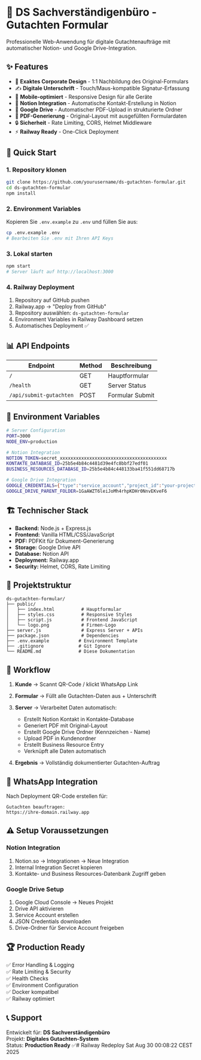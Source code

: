 # 🚗 DS Sachverständigenbüro - Gutachten Formular

Professionelle Web-Anwendung für digitale Gutachtenaufträge mit automatischer Notion- und Google Drive-Integration.

## ✨ Features

- 🎨 **Exaktes Corporate Design** - 1:1 Nachbildung des Original-Formulars
- ✍️ **Digitale Unterschrift** - Touch/Maus-kompatible Signatur-Erfassung  
- 📱 **Mobile-optimiert** - Responsive Design für alle Geräte
- 🔗 **Notion Integration** - Automatische Kontakt-Erstellung in Notion
- 📁 **Google Drive** - Automatischer PDF-Upload in strukturierte Ordner
- 📄 **PDF-Generierung** - Original-Layout mit ausgefüllten Formulardaten
- 🔒 **Sicherheit** - Rate Limiting, CORS, Helmet Middleware
- ⚡ **Railway Ready** - One-Click Deployment

## 🚀 Quick Start

### 1. Repository klonen
```bash
git clone https://github.com/yourusername/ds-gutachten-formular.git
cd ds-gutachten-formular
npm install
```

### 2. Environment Variables
Kopieren Sie `.env.example` zu `.env` und füllen Sie aus:
```bash
cp .env.example .env
# Bearbeiten Sie .env mit Ihren API Keys
```

### 3. Lokal starten
```bash
npm start
# Server läuft auf http://localhost:3000
```

### 4. Railway Deployment
1. Repository auf GitHub pushen
2. Railway.app → "Deploy from GitHub"
3. Repository auswählen: `ds-gutachten-formular`
4. Environment Variables in Railway Dashboard setzen
5. Automatisches Deployment ✅

## 📊 API Endpoints

| Endpoint | Method | Beschreibung |
|----------|--------|--------------|
| `/` | GET | Hauptformular |
| `/health` | GET | Server Status |
| `/api/submit-gutachten` | POST | Formular Submit |

## 🔧 Environment Variables

```bash
# Server Configuration
PORT=3000
NODE_ENV=production

# Notion Integration
NOTION_TOKEN=secret_xxxxxxxxxxxxxxxxxxxxxxxxxxxxxxxxxxxxxxxx
KONTAKTE_DATABASE_ID=25b5e4b84c4481d39e4fc8bbf27edf01
BUSINESS_RESOURCES_DATABASE_ID=25b5e4b84c448133ba41f551dd68717b

# Google Drive Integration  
GOOGLE_CREDENTIALS={"type":"service_account","project_id":"your-project"...}
GOOGLE_DRIVE_PARENT_FOLDER=1GaAWZT6leiJoMh4rhpKDHr0NnvEKveF6
```

## 🏗️ Technischer Stack

- **Backend:** Node.js + Express.js
- **Frontend:** Vanilla HTML/CSS/JavaScript
- **PDF:** PDFKit für Dokument-Generierung
- **Storage:** Google Drive API
- **Database:** Notion API
- **Deployment:** Railway.app
- **Security:** Helmet, CORS, Rate Limiting

## 📁 Projektstruktur

```
ds-gutachten-formular/
├── public/
│   ├── index.html          # Hauptformular
│   ├── styles.css          # Responsive Styles
│   ├── script.js           # Frontend JavaScript
│   └── logo.png            # Firmen-Logo
├── server.js               # Express Server + APIs
├── package.json            # Dependencies
├── .env.example           # Environment Template
├── .gitignore             # Git Ignore
└── README.md              # Diese Dokumentation
```

## 🔄 Workflow

1. **Kunde** → Scannt QR-Code / klickt WhatsApp Link
2. **Formular** → Füllt alle Gutachten-Daten aus + Unterschrift  
3. **Server** → Verarbeitet Daten automatisch:
   - Erstellt Notion Kontakt in Kontakte-Database
   - Generiert PDF mit Original-Layout
   - Erstellt Google Drive Ordner (Kennzeichen - Name)
   - Upload PDF in Kundenordner
   - Erstellt Business Resource Entry
   - Verknüpft alle Daten automatisch

4. **Ergebnis** → Vollständig dokumentierter Gutachten-Auftrag

## 🎯 WhatsApp Integration

Nach Deployment QR-Code erstellen für:
```
Gutachten beauftragen: 
https://ihre-domain.railway.app
```

## ⚠️ Setup Voraussetzungen

### Notion Integration
1. Notion.so → Integrationen → Neue Integration
2. Internal Integration Secret kopieren
3. Kontakte- und Business Resources-Datenbank Zugriff geben

### Google Drive Setup
1. Google Cloud Console → Neues Projekt
2. Drive API aktivieren  
3. Service Account erstellen
4. JSON Credentials downloaden
5. Drive-Ordner für Service Account freigeben

## 🏆 Production Ready

✅ Error Handling & Logging  
✅ Rate Limiting & Security  
✅ Health Checks  
✅ Environment Configuration  
✅ Docker kompatibel  
✅ Railway optimiert  

## 📞 Support

Entwickelt für: **DS Sachverständigenbüro**  
Projekt: **Digitales Gutachten-System**  
Status: **Production Ready** ✅# Railway Redeploy Sat Aug 30 00:08:22 CEST 2025
